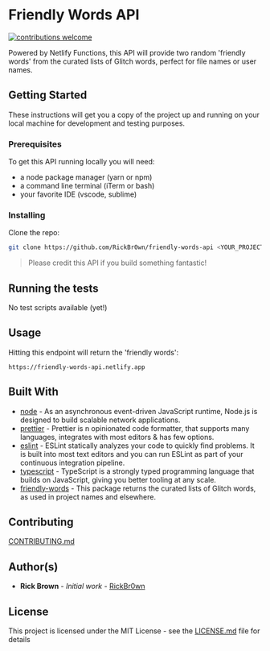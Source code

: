 # Friendly Words API

[![contributions welcome](https://img.shields.io/badge/contributions-welcome-brightgreen.svg?style=flat)]()

Powered by Netlify Functions, this API will provide two random 'friendly words' from the curated lists of Glitch words, perfect for file names or user names.

## Getting Started

These instructions will get you a copy of the project up and running on your local machine for development and testing purposes.

### Prerequisites

To get this API running locally you will need:

- a node package manager (yarn or npm)
- a command line terminal (iTerm or bash)
- your favorite IDE (vscode, sublime)

### Installing

Clone the repo:

```bash
git clone https://github.com/RickBr0wn/friendly-words-api <YOUR_PROJECT_NAME> && cd <YOUR_PROJECT_NAME>
```

> Please credit this API if you build something fantastic!

## Running the tests

No test scripts available (yet!)

## Usage

Hitting this endpoint will return the 'friendly words':

```url
https://friendly-words-api.netlify.app
```

## Built With

- [node](https://nodejs.org/en/about/) - As an asynchronous event-driven JavaScript runtime, Node.js is designed to build scalable network applications.
- [prettier](https://prettier.io) - Prettier is n opinionated code formatter, that supports many languages, integrates with most editors & has few options.
- [eslint](https://eslint.org) - ESLint statically analyzes your code to quickly find problems. It is built into most text editors and you can run ESLint as part of your continuous integration pipeline.
- [typescript](https://www.typescriptlang.org) - TypeScript is a strongly typed programming language that builds on JavaScript, giving you better tooling at any scale.
- [friendly-words](https://www.npmjs.com/package/friendly-words) - This package returns the curated lists of Glitch words, as used in project names and elsewhere.

## Contributing

[CONTRIBUTING.md](https://gist.github.com/RickBr0wn/0b4a139f833e0d0bafddb0d043644b20)

## Author(s)

- **Rick Brown** - _Initial work_ - [RickBr0wn](https://github.com/RickBr0wn)

## License

This project is licensed under the MIT License - see the [LICENSE.md](https://gist.github.com/RickBr0wn/5f95ee6118bb32034e2b94acbd88a99d) file for details
